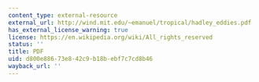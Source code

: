 ```yaml
---
content_type: external-resource
external_url: http://wind.mit.edu/~emanuel/tropical/hadley_eddies.pdf
has_external_license_warning: true
license: https://en.wikipedia.org/wiki/All_rights_reserved
status: ''
title: PDF
uid: d800e886-73e8-42c9-b18b-ebf7c7cd8b46
wayback_url: ''
---
```

